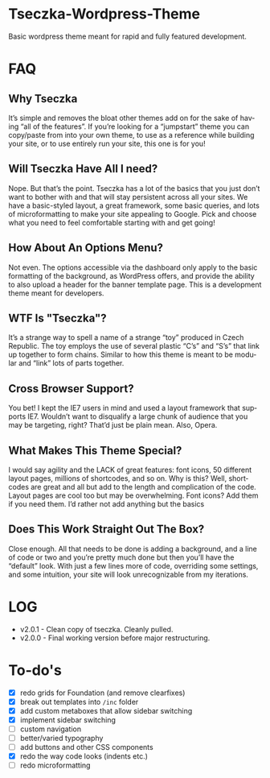 Tseczka-Wordpress-Theme
=======================

Basic wordpress theme meant for rapid and fully featured development.

FAQ
===========

## Why Tseczka ##
It’s sim­ple and removes the bloat other themes add on for the sake of hav­ing “all of the fea­tures”. If you’re look­ing for a “jump­start” theme you can copy/paste from into your own theme, to use as a ref­er­ence while build­ing your site, or to use entirely run your site, this one is for you!

## Will Tseczka Have All I need? ##
Nope. But that’s the point. Tseczka has a lot of the basics that you just don’t want to bother with and that will stay per­sis­tent across all your sites. We have a basic-styled lay­out, a great frame­work, some basic queries, and lots of micro­for­mat­ting to make your site appeal­ing to Google. Pick and choose what you need to feel com­fort­able start­ing with and get going!

## How About An Options Menu? ##
Not even. The options acces­si­ble via the dash­board only apply to the basic for­mat­ting of the back­ground, as Word­Press offers, and pro­vide the abil­ity to also upload a header for the ban­ner tem­plate page. This is a devel­op­ment theme meant for developers.

## WTF Is "Tseczka"? ##
It’s a strange way to spell a name of a strange “toy” pro­duced in Czech Repub­lic. The toy employs the use of sev­eral plas­tic “C’s” and “S’s” that link up together to form chains. Sim­i­lar to how this theme is meant to be mod­u­lar and “link” lots of parts together.

## Cross Browser Support? ##

You bet! I kept the IE7 users in mind and used a lay­out frame­work that sup­ports IE7. Wouldn’t want to dis­qual­ify a large chunk of audi­ence that you may be tar­get­ing, right? That’d just be plain mean. Also, Opera.

## What Makes This Theme Special? ##
I would say agility and the LACK of great fea­tures: font icons, 50 dif­fer­ent lay­out pages, mil­lions of short­codes, and so on. Why is this? Well, short­codes are great and all but add to the length and com­pli­ca­tion of the code. Lay­out pages are cool too but may be over­whelm­ing. Font icons? Add them if you need them. I’d rather not add any­thing but the basics

## Does This Work Straight Out The Box? ##
Close enough. All that needs to be done is adding a back­ground, and a line of code or two and you’re pretty much done but then you’ll have the “default” look. With just a few lines more of code, over­rid­ing some set­tings, and some intu­ition, your site will look unrec­og­niz­able from my iterations.

LOG
===========

* v2.0.1 - Clean copy of tseczka. Cleanly pulled.
* v2.0.0 - Final working version before major restructuring.


To-do's
===========
* [X] redo grids for Foundation (and remove clearfixes)
* [X] break out templates into `/inc` folder
* [X] add custom metaboxes that allow sidebar switching
* [X] implement sidebar switching
* [ ] custom navigation
* [ ] better/varied typography
* [ ] add buttons and other CSS components
* [X] redo the way code looks (indents etc.)
* [ ] redo microformatting
